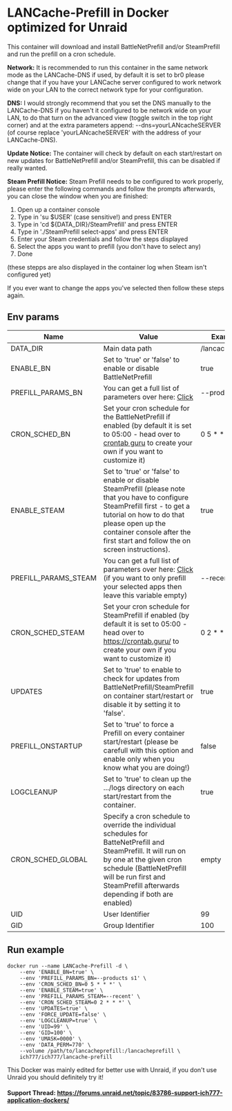 # LANCache-Prefill in Docker optimized for Unraid
This container will download and install BattleNetPrefill and/or SteamPrefill and run the prefill on a cron schedule.

**Network:** It is recommended to run this container in the same network mode as the LANCache-DNS if used, by default it is set to br0 please change that if you have your LANCache server configured to work network wide on your LAN to the correct network type for your configuration.

**DNS:** I would strongly recommend that you set the DNS manually to the LANCache-DNS if you haven't it configured to be network wide on your LAN, to do that turn on the advanced view (toggle switch in the top right corner) and at the extra parameters append: --dns=yourLANcacheSERVER (of course replace 'yourLANcacheSERVER' with the address of your LANCache-DNS).

**Update Notice:** The container will check by default on each start/restart on new updates for BattleNetPrefill and/or SteamPrefill, this can be disabled if really wanted.

**Steam Prefill Notice:** Steam Prefill needs to be configured to work properly, please enter the following commands and follow the prompts afterwards, you can close the window when you are finished:
1. Open up a container console
2. Type in 'su $USER' (case sensitive!) and press ENTER
3. Type in 'cd ${DATA_DIR}/SteamPrefill' and press ENTER
4. Type in './SteamPrefill select-apps' and press ENTER
5. Enter your Steam credentials and follow the steps displayed
6. Select the apps you want to prefill (you don't have to select any)
7. Done

(these stepps are also displayed in the container log when Steam isn't configured yet)

If you ever want to change the apps you've selected then follow these steps again.

## Env params
| Name | Value | Example |
| --- | --- | --- |
| DATA_DIR | Main data path | /lancacheprefill |
| ENABLE_BN | Set to 'true' or 'false' to enable or disable BattleNetPrefill | true |
| PREFILL_PARAMS_BN | You can get a full list of parameters over here: [Click](https://github.com/tpill90/battlenet-lancache-prefill#detailed-command-usage) | --products s1 |
| CRON_SCHED_BN | Set your cron schedule for the BattleNetPrefill if enabled (by default it is set to 05:00 - head over to [crontab guru](https://crontab.guru/) to create your own if you want to customize it) | 0 5 * * * |
| ENABLE_STEAM | Set to 'true' or 'false' to enable or disable SteamPrefill (please note that you have to configure SteamPrefill first - to get a tutorial on how to do that please open up the container console after the first start and follow the on screen instructions). | true |
| PREFILL_PARAMS_STEAM | You can get a full list of parameters over here: [Click](https://tpill90.github.io/steam-lancache-prefill/Detailed-Command-Usage/) (if you want to only prefill your selected apps then leave this variable empty) | --recent |
| CRON_SCHED_STEAM | Set your cron schedule for SteamPrefill if enabled (by default it is set to 05:00 - head over to https://crontab.guru/ to create your own if you want to customize it) | 0 2 * * * |
| UPDATES | Set to 'true' to enable to check for updates from BattleNetPrefill/SteamPrefill on container start/restart or disable it by setting it to 'false'. | true |
| PREFILL_ONSTARTUP | Set to 'true' to force a Prefill on every container start/restart (please be carefull with this option and enable only when you know what you are doing!) | false |
| LOGCLEANUP | Set to 'true' to clean up the .../logs directory on each start/restart from the container. | true |
| CRON_SCHED_GLOBAL | Specify a cron schedule to override the individual schedules for BatteNetPrefill and SteamPrefill. It will run on by one at the given cron schedule (BattleNetPrefill will be run first and SteamPrefill afterwards depending if both are enabled) | empty |
| UID | User Identifier | 99 |
| GID | Group Identifier | 100 |

## Run example
```
docker run --name LANCache-Prefill -d \
	--env 'ENABLE_BN=true' \
	--env 'PREFILL_PARAMS_BN=--products s1' \
	--env 'CRON_SCHED_BN=0 5 * * *' \
	--env 'ENABLE_STEAM=true' \
	--env 'PREFILL_PARAMS_STEAM=--recent' \
	--env 'CRON_SCHED_STEAM=0 2 * * *' \
	--env 'UPDATES=true' \
	--env 'FORCE_UPDATE=false' \
	--env 'LOGCLEANUP=true' \
	--env 'UID=99' \
	--env 'GID=100' \
	--env 'UMASK=0000' \
	--env 'DATA_PERM=770' \
	--volume /path/to/lancacheprefill:/lancacheprefill \
	ich777/ich777/lancache-prefill
```

This Docker was mainly edited for better use with Unraid, if you don't use Unraid you should definitely try it!

#### Support Thread: https://forums.unraid.net/topic/83786-support-ich777-application-dockers/